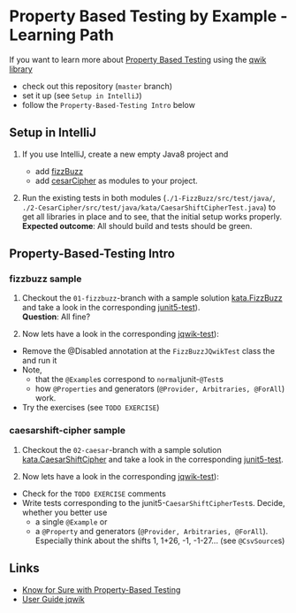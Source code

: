 # Property Based Testing by Example - Learning Path

If you want to learn more about [Property Based Testing](https://blogs.oracle.com/javamagazine/know-for-sure-with-property-based-testing)
using the [qwik library](https://jqwik.net/docs/current/user-guide.html)

* check out this repository (`master` branch)
* set it up (see `Setup in IntelliJ`)
* follow the `Property-Based-Testing Intro` below

## Setup in IntelliJ

1. If you use IntelliJ, create a new empty Java8 project and 

    * add [fizzBuzz](./1-FizzBuzz) 
    * add [cesarCipher](./2-CesarCipher)
      as modules to your project.

2. Run the existing tests in both modules (`./1-FizzBuzz/src/test/java/`, `./2-CesarCipher/src/test/java/kata/CaesarShiftCipherTest.java`) to get all libraries in place and to see, 
   that the initial setup works properly.<br>
   **Expected outcome**: All should build and tests should be green.

## Property-Based-Testing Intro

### fizzbuzz sample

1. Checkout the `01-fizzbuzz`-branch with a sample solution [kata.FizzBuzz](./1-FizzBuzz/src/main/java/kata/FizzBuzz.java) 
   and take a look in the corresponding [junit5-test](./1-FizzBuzz/src/test/java/kata/FizzBuzzTest.java)).<br>
   **Question**: All fine?

2. Now lets have a look in the corresponding [jqwik-test](./1-FizzBuzz/src/test/java/kata/FizzBuzzJQwikTest.java)):
  * Remove the @Disabled annotation at the `FizzBuzzJQwikTest` class the and run it
  * Note, 
    * that the `@Example`s correspond to `normal`junit-`@Test`s
    * how `@Properties` and generators (`@Provider, Arbitraries, @ForAll`) work.
  * Try the exercises (see `TODO EXERCISE`)  

### caesarshift-cipher sample

1. Checkout the `02-caesar`-branch with a sample solution [kata.CaesarShiftCipher](./2-CesarCipher/src/main/java/kata/CaesarShiftCipher.java) 
   and take a look in the corresponding [junit5-test](./2-CesarCipher/src/test/java/kata/CaesarShiftCipherTest.java).<br>

2. Now lets have a look in the corresponding [jqwik-test](./2-CesarCipher/src/test/java/kata/CaesarShiftCipherJQwikTest.java)):
  * Check for the `TODO EXERCISE` comments
  * Write tests corresponding to the junit5-`CaesarShiftCipherTest`s. Decide, whether you better use 
    * a single `@Example` or
    * a `@Property` and generators (`@Provider, Arbitraries, @ForAll`).
  Especially think about the shifts 1, 1+26, -1, -1-27... (see `@CsvSource`s)

## Links

- [Know for Sure with Property-Based Testing](https://blogs.oracle.com/javamagazine/know-for-sure-with-property-based-testing)
- [User Guide jqwik](https://jqwik.net/docs/current/user-guide.html)